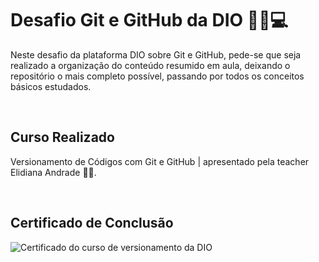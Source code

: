 # Desafio Git e GitHub da DIO 👨‍💻💻
Neste desafio da plataforma DIO sobre Git e GitHub, pede-se que seja realizado a organização do conteúdo resumido em aula, deixando o repositório o mais completo possível, passando por todos os conceitos básicos estudados.

<br>

## Curso Realizado
Versionamento de Códigos com Git e GitHub | apresentado pela teacher Elidiana Andrade 🚀🔥.

<br>

## Certificado de Conclusão
<img title="Certificado Versionamento de Códigos com Git e GitHub" alt="Certificado do curso de versionamento da DIO" src="Versionamento de Código com Git e GitHub/assets/CERTIFICADO.png">
